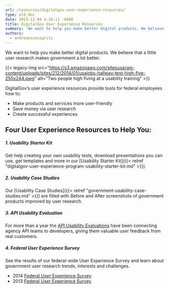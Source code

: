 ```yaml
---
url: /resources/digitalgov-user-experience-resources/
type: old_doc
date: 2013-12-04 4:26:11 -0400
title: DigitalGov User Experience Resources
summary: 'We want to help you make better digital products. We believe that a little user research makes government a lot better. DigitalGov&#8217;s user experience resources provide tools for federal employees how to: Make products and services more user-friendly Save money via user research'
authors:
  - andreanocesigritz
---
```


We want to help you make better digital products. We believe that a little user research makes government a lot better.

{{< legacy-img src="https://s3.amazonaws.com/sitesusa/wp-content/uploads/sites/212/2014/01/usajobs-hallway-test-high-five-250x244.jpeg" alt="Two people high fiving at a usability training" >}}

DigitalGov&#8217;s user experience resources provide tools for federal employees how to:

  * Make products and services more user-friendly
  * Save money via user research
  * Create successful experiences

## Four User Experience Resources to Help You:

##### **1. Usability Starter Kit**

Get help creating your own usability tests, download presentations you can use, get templates and more in our [Usability Starter Kit]({{< relref "digitalgov-user-experience-program-usability-starter-kit.md" >}}).

##### **2. Usability Case Studies**

Our [Usability Case Studies]({{< relref "government-usability-case-studies.md" >}}) are filled with Before and After screenshots of government products improved by user research.

##### **3. API Usability Evaluation**

For more than a year the [API Usability Evaluations](https://pages.18f.gov/API-Usability-Testing/) have been connecting agency API teams to developers, giving them valuable user feedback from real customers.

##### **4. Federal User Experience Survey**

See the results of our federal-wide User Experience Survey and learn about government user research trends, interests and challenges.

  * 2014 [Federal User Experience Survey](https://www.WHATEVER/2014/11/21/results-2014-federal-user-experience-survey/)
  * 2013 [Federal User Experience Survey](https://s3.amazonaws.com/sitesusa/wp-content/uploads/sites/212/2013/12/2013-Federal-UX-Survey.pptx)

#####